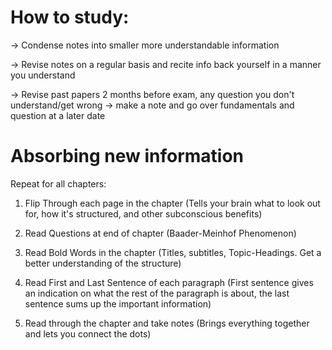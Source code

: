 # How to study: 

-> Condense notes into smaller more understandable information

-> Revise notes on a regular basis and recite info back yourself in a manner you understand 

-> Revise past papers 2 months before exam, any question you don't understand/get wrong -> make a note and go over fundamentals and question at a later date


# Absorbing new information

Repeat for all chapters:


1. Flip Through each page in the chapter (Tells your brain what to look out for, how it's structured, and other subconscious benefits)

2. Read Questions at end of chapter (Baader-Meinhof Phenomenon)

3. Read Bold Words in the chapter (Titles, subtitles, Topic-Headings. Get a better understanding of the structure)

4. Read First and Last Sentence of each paragraph (First sentence gives an indication on what the rest of the paragraph is about, the last sentence sums up the important information)

5. Read through the chapter and take notes (Brings everything together and lets you connect the dots)